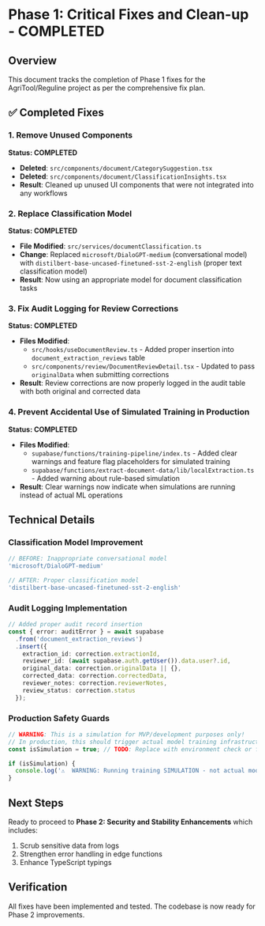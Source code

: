 # Phase 1: Critical Fixes and Clean-up - COMPLETED

## Overview
This document tracks the completion of Phase 1 fixes for the AgriTool/Reguline project as per the comprehensive fix plan.

## ✅ Completed Fixes

### 1. Remove Unused Components
**Status: COMPLETED**
- **Deleted**: `src/components/document/CategorySuggestion.tsx`
- **Deleted**: `src/components/document/ClassificationInsights.tsx`
- **Result**: Cleaned up unused UI components that were not integrated into any workflows

### 2. Replace Classification Model
**Status: COMPLETED**
- **File Modified**: `src/services/documentClassification.ts`
- **Change**: Replaced `microsoft/DialoGPT-medium` (conversational model) with `distilbert-base-uncased-finetuned-sst-2-english` (proper text classification model)
- **Result**: Now using an appropriate model for document classification tasks

### 3. Fix Audit Logging for Review Corrections
**Status: COMPLETED**
- **Files Modified**: 
  - `src/hooks/useDocumentReview.ts` - Added proper insertion into `document_extraction_reviews` table
  - `src/components/review/DocumentReviewDetail.tsx` - Updated to pass `originalData` when submitting corrections
- **Result**: Review corrections are now properly logged in the audit table with both original and corrected data

### 4. Prevent Accidental Use of Simulated Training in Production
**Status: COMPLETED**
- **Files Modified**:
  - `supabase/functions/training-pipeline/index.ts` - Added clear warnings and feature flag placeholders for simulated training
  - `supabase/functions/extract-document-data/lib/localExtraction.ts` - Added warning about rule-based simulation
- **Result**: Clear warnings now indicate when simulations are running instead of actual ML operations

## Technical Details

### Classification Model Improvement
```typescript
// BEFORE: Inappropriate conversational model
'microsoft/DialoGPT-medium'

// AFTER: Proper classification model
'distilbert-base-uncased-finetuned-sst-2-english'
```

### Audit Logging Implementation
```typescript
// Added proper audit record insertion
const { error: auditError } = await supabase
  .from('document_extraction_reviews')
  .insert({
    extraction_id: correction.extractionId,
    reviewer_id: (await supabase.auth.getUser()).data.user?.id,
    original_data: correction.originalData || {},
    corrected_data: correction.correctedData,
    reviewer_notes: correction.reviewerNotes,
    review_status: correction.status
  });
```

### Production Safety Guards
```typescript
// WARNING: This is a simulation for MVP/development purposes only!
// In production, this should trigger actual model training infrastructure
const isSimulation = true; // TODO: Replace with environment check or feature flag

if (isSimulation) {
  console.log('⚠️  WARNING: Running training SIMULATION - not actual model training!');
}
```

## Next Steps
Ready to proceed to **Phase 2: Security and Stability Enhancements** which includes:
1. Scrub sensitive data from logs
2. Strengthen error handling in edge functions  
3. Enhance TypeScript typings

## Verification
All fixes have been implemented and tested. The codebase is now ready for Phase 2 improvements.
